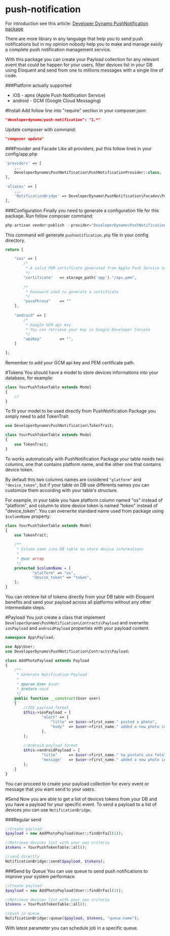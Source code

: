 # push-notification
For introduction see this article: [Developer Dynamo PushNotification package](http://developerdynamo.it/2016/05/01/super-powerfull-laravel-pushnotification-package/)

There are more library in any language that help you to send push notifications but in my opinion nobody help you to make and manage easily a complete push notification management service.

With this package you can create your Payload collection for any relevant event that could be happen for your users, filter devices list in your DB using Eloquent and send from one to millions messages with a single line of code.

###Platform actually supported
- iOS - apns (Apple Push Notification Service)
- android - GCM (Google Cloud Messaging)

#Install
Add follow line into "require" section in your composer.json:

```json
"developerdynamo/push-notification": "1.*"
```

Update composer with command:

```json
"composer update"
```

###Provider and Facade
Like all providers, put this follow lines in your config/app.php

```php
'providers' => [
	...
	DeveloperDynamo\PushNotification\PushNotificationProvider::class,
],
```

```php
'aliases' => [
	...
	'NotificationBridge' => DeveloperDynamo\PushNotification\Facades\PushNotificationBridge::class,
],
```

###Configuration
Finally you need to generate a configuration file for this package.
Run follow composer command:

```php
php artisan vendor:publish --provider="DeveloperDynamo\PushNotification\PushNotificationProvider"
```

This command will generate `pushnotification.php` file in your config directory.
```php
return [

    "ios" => [
    	/*
    	 * A valid PEM certificate generated from Apple Push Service certificate
    	 */
        "certificate" 	=> storage_path('app')."/aps.pem",
    		
    	/*
    	 * Password used to generate a certificate
    	 */
        "passPhrase"  	=> ""
    ],
	
    "android" => [
    	/*
    	 * Google GCM api key
    	 * You can retrieve your key in Google Developer Console
    	 */
        "apiKey"      	=> "",
    ]

];
```
Remember to add your GCM api key and PEM certificate path.

#Tokens
You should have a model to store devices informations into your database, for example: 
```php
class YourPushTokenTable extends Model
{
    //
}
```

To fit your model to be used directly from PushNotification Package you simply need to add TokenTrait:

```php
use DeveloperDynamo\PushNotification\TokenTrait;

class YourPushTokenTable extends Model
{
    use TokenTrait;
}
```

To works automatically with PushNotification Package your table needs two columns, one that contains platform name, and the other one that contains device token.

By default this two columns names are cosidered `"platform"` and `"device_token"`, but if your table on DB use differents names you can customize them according with your table's structure.

For example, in your table you have platform column named "os" instead of "platform", and column to store device token is named "token" instead of "device_token". You can overwrite standard name used from package using `$columnName` property:

```php
class YourPushTokenTable extends Model
{
    use TokenTrait;
    
    /**
	 * Column name into DB table to store device informations
	 * 
	 * @var array
	 */
	protected $columnName = [
			"platform" => "os",
			"device_token" => "token",
	];
}
```

You can retrieve list of tokens directly from your DB table with Eloquent benefits and send your payload across all platforms without any other intermediate steps.

#Payload
You just create a class that implement `DeveloperDynamo\PushNotification\Contracts\Payload` and overwrite `iosPayload` and `androidPayload` properties with your payload content.

```php
namespace App\Payload;

use App\User;
use DeveloperDynamo\PushNotification\Contracts\Payload;

class AddPhotoPayload extends Payload
{
	/**
	 * Generate Notification Payload
	 *
	 * @param User $user
	 * @return void
	 */
	public function __construct(User user)
	{
		//IOS payload format	
		$this->iosPayload = [
				"alert" => [
					"title" => $user->first_name." posted a photo",
					"body" 	=> $user->first_name." added a new photo in her gallery",
				],
		];
		
		//Android payload format
		$this->androidPayload = [
				"title" 	=> $user->first_name." ha postato una foto",
				"message" 	=> $user->first_name." added a new photo in her gallery",
		];
	}
}
```
You can proceed to create your payload collection for every event or message that you want send to your users.

#Send
Now you are able to get a list of devices tokens from your DB and you have a payload for your specific event.
To send a payload to a list of devices you can use `NotificationBridge`.

###Regular send
```php
//Create payload
$payload = new AddPhotoPayload(User::findOrFail(1));

//Retrieve devices list with your own criteria
$tokens = YourPushTokenTable::all();

//send directly
NotificationBridge::send($payload, $tokens);
```

###Send by Queue 
You can use queue to send push notifications to improve your system performace

```php
//Create payload
$payload = new AddPhotoPayload(User::findOrFail(1));

//Retrieve devices list with your own criteria
$tokens = YourPushTokenTable::all();

//push in queue
NotificationBridge::queue($payload, $tokens, "queue-name");
```

With latest parameter you can schedule job in a specific queue. 


